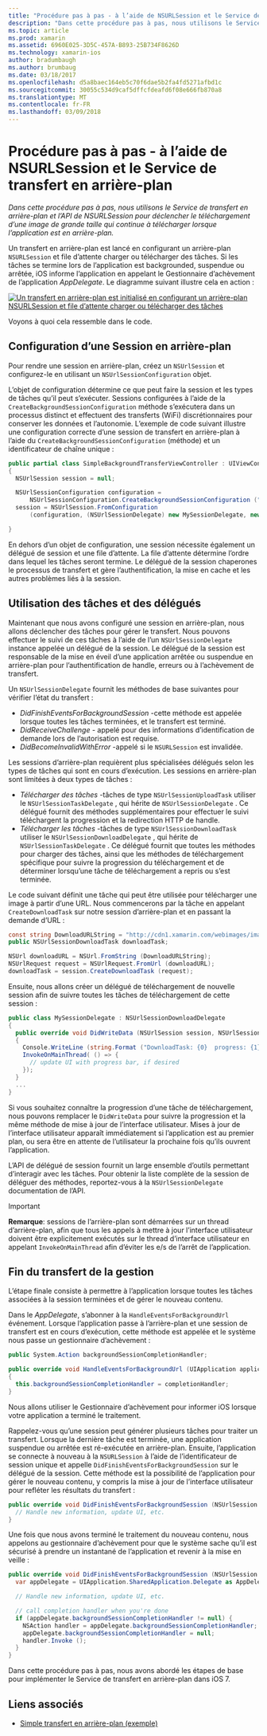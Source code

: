 ```yaml
---
title: "Procédure pas à pas - à l’aide de NSURLSession et le Service de transfert en arrière-plan"
description: "Dans cette procédure pas à pas, nous utilisons le Service de transfert en arrière-plan et l’API de NSURLSession pour déclencher le téléchargement d’une image de grande taille qui continue à télécharger lorsque l’application est en arrière-plan."
ms.topic: article
ms.prod: xamarin
ms.assetid: 6960E025-3D5C-457A-B893-25B734F8626D
ms.technology: xamarin-ios
author: bradumbaugh
ms.author: brumbaug
ms.date: 03/18/2017
ms.openlocfilehash: d5a8baec164eb5c70f6dae5b2fa4fd5271afbd1c
ms.sourcegitcommit: 30055c534d9caf5dffcfdeafd6f08e666fb870a8
ms.translationtype: MT
ms.contentlocale: fr-FR
ms.lasthandoff: 03/09/2018
---
```

# <a name="walkthrough---using-background-transfer-service-and-nsurlsession"></a>Procédure pas à pas - à l’aide de NSURLSession et le Service de transfert en arrière-plan

_Dans cette procédure pas à pas, nous utilisons le Service de transfert en arrière-plan et l’API de NSURLSession pour déclencher le téléchargement d’une image de grande taille qui continue à télécharger lorsque l’application est en arrière-plan._

Un transfert en arrière-plan est lancé en configurant un arrière-plan `NSURLSession` et file d’attente charger ou télécharger des tâches. Si les tâches se termine lors de l’application est backgrounded, suspendue ou arrêtée, iOS informe l’application en appelant le Gestionnaire d’achèvement de l’application *AppDelegate*. Le diagramme suivant illustre cela en action :

 [![](background-transfer-walkthrough-images/transfer.png "Un transfert en arrière-plan est initialisé en configurant un arrière-plan NSURLSession et file d’attente charger ou télécharger des tâches")](background-transfer-walkthrough-images/transfer.png#lightbox)

Voyons à quoi cela ressemble dans le code.

## <a name="configuring-a-background-session"></a>Configuration d’une Session en arrière-plan

Pour rendre une session en arrière-plan, créez un `NSUrlSession` et configurez-le en utilisant un `NSUrlSessionConfiguration` objet.

L’objet de configuration détermine ce que peut faire la session et les types de tâches qu’il peut s’exécuter.
Sessions configurées à l’aide de la `CreateBackgroundSessionConfiguration` méthode s’exécutera dans un processus distinct et effectuent des transferts (WiFi) discrétionnaires pour conserver les données et l’autonomie.
L’exemple de code suivant illustre une configuration correcte d’une session de transfert en arrière-plan à l’aide du `CreateBackgroundSessionConfiguration` (méthode) et un identificateur de chaîne unique :

```csharp
public partial class SimpleBackgroundTransferViewController : UIViewController
{
  NSUrlSession session = null;

  NSUrlSessionConfiguration configuration =
      NSUrlSessionConfiguration.CreateBackgroundSessionConfiguration ("com.SimpleBackgroundTransfer.BackgroundSession");
  session = NSUrlSession.FromConfiguration
      (configuration, (NSUrlSessionDelegate) new MySessionDelegate, new NSOperationQueue());

}
```

En dehors d’un objet de configuration, une session nécessite également un délégué de session et une file d’attente.
La file d’attente détermine l’ordre dans lequel les tâches seront termine. Le délégué de la session chaperones le processus de transfert et gère l’authentification, la mise en cache et les autres problèmes liés à la session.

## <a name="working-with-tasks-and-delegates"></a>Utilisation des tâches et des délégués

Maintenant que nous avons configuré une session en arrière-plan, nous allons déclencher des tâches pour gérer le transfert. Nous pouvons effectuer le suivi de ces tâches à l’aide de l’un `NSUrlSessionDelegate` instance appelée un délégué de la session. Le délégué de la session est responsable de la mise en éveil d’une application arrêtée ou suspendue en arrière-plan pour l’authentification de handle, erreurs ou à l’achèvement de transfert.

Un `NSUrlSessionDelegate` fournit les méthodes de base suivantes pour vérifier l’état du transfert :

-  *DidFinishEventsForBackgroundSession* -cette méthode est appelée lorsque toutes les tâches terminées, et le transfert est terminé.
-  *DidReceiveChallenge* - appelé pour des informations d’identification de demande lors de l’autorisation est requise.
-  *DidBecomeInvalidWithError* -appelé si le `NSURLSession` est invalidée.


Les sessions d’arrière-plan requièrent plus spécialisées délégués selon les types de tâches qui sont en cours d’exécution. Les sessions en arrière-plan sont limitées à deux types de tâches :

-  *Télécharger des tâches* -tâches de type `NSUrlSessionUploadTask` utiliser le `NSUrlSessionTaskDelegate` , qui hérite de `NSUrlSessionDelegate` . Ce délégué fournit des méthodes supplémentaires pour effectuer le suivi téléchargent la progression et la redirection HTTP de handle.
-  *Télécharger les tâches* -tâches de type `NSUrlSessionDownloadTask` utiliser le `NSUrlSessionDownloadDelegate` , qui hérite de `NSUrlSessionTaskDelegate` . Ce délégué fournit que toutes les méthodes pour charger des tâches, ainsi que les méthodes de téléchargement spécifique pour suivre la progression du téléchargement et de déterminer lorsqu’une tâche de téléchargement a repris ou s’est terminée.


Le code suivant définit une tâche qui peut être utilisée pour télécharger une image à partir d’une URL. Nous commencerons par la tâche en appelant `CreateDownloadTask` sur notre session d’arrière-plan et en passant la demande d’URL :

```csharp
const string DownloadURLString = "http://cdn1.xamarin.com/webimages/images/xamarin.png";
public NSUrlSessionDownloadTask downloadTask;

NSUrl downloadURL = NSUrl.FromString (DownloadURLString);
NSUrlRequest request = NSUrlRequest.FromUrl (downloadURL);
downloadTask = session.CreateDownloadTask (request);
```

Ensuite, nous allons créer un délégué de téléchargement de nouvelle session afin de suivre toutes les tâches de téléchargement de cette session :

```csharp
public class MySessionDelegate : NSUrlSessionDownloadDelegate
{
  public override void DidWriteData (NSUrlSession session, NSUrlSessionDownloadTask downloadTask, long bytesWritten, long totalBytesWritten, long totalBytesExpectedToWrite)
  {
    Console.WriteLine (string.Format ("DownloadTask: {0}  progress: {1}", downloadTask, progress));
    InvokeOnMainThread( () => {
      // update UI with progress bar, if desired
    });
  }
  ...
}
```

Si vous souhaitez connaître la progression d’une tâche de téléchargement, nous pouvons remplacer le `DidWriteData` pour suivre la progression et la même méthode de mise à jour de l’interface utilisateur. Mises à jour de l’interface utilisateur apparaît immédiatement si l’application est au premier plan, ou sera être en attente de l’utilisateur la prochaine fois qu’ils ouvrent l’application.

L’API de délégué de session fournit un large ensemble d’outils permettant d’interagir avec les tâches. Pour obtenir la liste complète de la session de déléguer des méthodes, reportez-vous à la `NSUrlSessionDelegate` documentation de l’API.

> [!IMPORTANT]
> **Remarque**: sessions de l’arrière-plan sont démarrées sur un thread d’arrière-plan, afin que tous les appels à mettre à jour l’interface utilisateur doivent être explicitement exécutés sur le thread d’interface utilisateur en appelant `InvokeOnMainThread` afin d’éviter les e/s de l’arrêt de l’application. 


## <a name="handling-transfer-completion"></a>Fin du transfert de la gestion

L’étape finale consiste à permettre à l’application lorsque toutes les tâches associées à la session terminées et de gérer le nouveau contenu.

Dans le *AppDelegate*, s’abonner à la `HandleEventsForBackgroundUrl` événement. Lorsque l’application passe à l’arrière-plan et une session de transfert est en cours d’exécution, cette méthode est appelée et le système nous passe un gestionnaire d’achèvement :

```csharp
public System.Action backgroundSessionCompletionHandler;

public override void HandleEventsForBackgroundUrl (UIApplication application, string sessionIdentifier, System.Action completionHandler)
{
  this.backgroundSessionCompletionHandler = completionHandler;
}
```

Nous allons utiliser le Gestionnaire d’achèvement pour informer iOS lorsque votre application a terminé le traitement.

Rappelez-vous qu’une session peut générer plusieurs tâches pour traiter un transfert. Lorsque la dernière tâche est terminée, une application suspendue ou arrêtée est ré-exécutée en arrière-plan. Ensuite, l’application se connecte à nouveau à la `NSURLSession` à l’aide de l’identificateur de session unique et appelle `DidFinishEventsForBackgroundSession` sur le délégué de la session. Cette méthode est la possibilité de l’application pour gérer le nouveau contenu, y compris la mise à jour de l’interface utilisateur pour refléter les résultats du transfert :

```csharp
public override void DidFinishEventsForBackgroundSession (NSUrlSession session) {
  // Handle new information, update UI, etc.
}
```

Une fois que nous avons terminé le traitement du nouveau contenu, nous appelons au gestionnaire d’achèvement pour que le système sache qu’il est sécurisé à prendre un instantané de l’application et revenir à la mise en veille :

```csharp
public override void DidFinishEventsForBackgroundSession (NSUrlSession session) {
  var appDelegate = UIApplication.SharedApplication.Delegate as AppDelegate;

  // Handle new information, update UI, etc.

  // call completion handler when you're done
  if (appDelegate.backgroundSessionCompletionHandler != null) {
    NSAction handler = appDelegate.backgroundSessionCompletionHandler;
    appDelegate.backgroundSessionCompletionHandler = null;
    handler.Invoke ();
  }
}
```

Dans cette procédure pas à pas, nous avons abordé les étapes de base pour implémenter le Service de transfert en arrière-plan dans iOS 7.



## <a name="related-links"></a>Liens associés

- [Simple transfert en arrière-plan (exemple)](https://developer.xamarin.com/samples/monotouch/SimpleBackgroundTransfer/)
